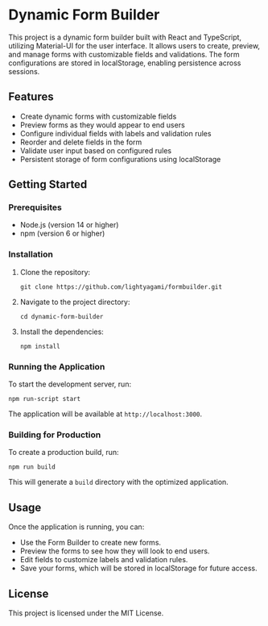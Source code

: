 # Dynamic Form Builder

This project is a dynamic form builder built with React and TypeScript, utilizing Material-UI for the user interface. It allows users to create, preview, and manage forms with customizable fields and validations. The form configurations are stored in localStorage, enabling persistence across sessions.

## Features

- Create dynamic forms with customizable fields
- Preview forms as they would appear to end users
- Configure individual fields with labels and validation rules
- Reorder and delete fields in the form
- Validate user input based on configured rules
- Persistent storage of form configurations using localStorage

## Getting Started

### Prerequisites

- Node.js (version 14 or higher)
- npm (version 6 or higher)

### Installation

1. Clone the repository:

   ```
   git clone https://github.com/lightyagami/formbuilder.git
   ```

2. Navigate to the project directory:

   ```
   cd dynamic-form-builder
   ```

3. Install the dependencies:

   ```
   npm install
   ```

### Running the Application

To start the development server, run:

```
npm run-script start
```

The application will be available at `http://localhost:3000`.

### Building for Production

To create a production build, run:

```
npm run build
```

This will generate a `build` directory with the optimized application.

## Usage

Once the application is running, you can:

- Use the Form Builder to create new forms.
- Preview the forms to see how they will look to end users.
- Edit fields to customize labels and validation rules.
- Save your forms, which will be stored in localStorage for future access.

## License

This project is licensed under the MIT License.
